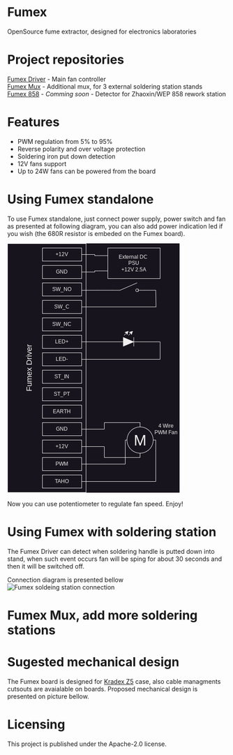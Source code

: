# Fumex
OpenSource fume extractor, designed for electronics laboratories

# Project repositories
[Fumex Driver](https://github.com/koszalix/fumexDriver) - Main fan controller   
[Fumex Mux](https://github.com/koszalix/fumexMux) - Additional mux, for 3 external soldering station stands   
[Fumex 858]() - *Comming soon* - Detector for Zhaoxin/WEP 858 rework station  

# Features
- PWM regulation from 5% to 95% 
- Reverse polarity and over voltage protection
- Soldering iron put down detection 
- 12V fans support 
- Up to 24W fans can be powered from the board

# Using Fumex standalone
To use Fumex standalone, just connect power supply, power switch and fan as presented at following diagram, you can 
also add power indication led if you wish (the 680R resistor is embeded on the Fumex board).

![Fumex standalone connection diagram](images/standalone_connection.png)

Now you can use potentiometer to regulate fan speed. Enjoy! 

# Using Fumex with soldering station 
The Fumex Driver can detect when soldering handle is putted down into stand, when such event occurs fan will be sping for about 30 seconds and then it will be switched off.   

Connection diagram is presented bellow 
![Fumex soldeing station connection](images/soldeing_station_connection.png)

# Fumex Mux, add more soldering stations 

# Sugested mechanical design
The Fumex board is designed for [Kradex Z5](https://www.kradex.com.pl/product/enclosures_with_side_panels/z5_ps?lang=en) case, also cable managments cutsouts are avaialable on boards. 
Proposed mechanical design is presented on picture bellow.

# Licensing
This project is published under the Apache-2.0 license.
